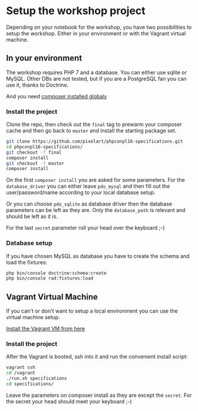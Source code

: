 Setup the workshop project
==========================

Depending on your notebook for the workshop, you have two possibilities to
setup the workshop. Either in your environment or with the Vagrant virtual
machine.

In your environment
-------------------

The workshop requires PHP 7 and a database. You can either use sqlite or MySQL.
Other DBs are not tested, but if you are a PostgreSQL fan you can use it,
thanks to Doctrine.

And you need [composer installed globaly](https://getcomposer.org/doc/00-intro.md#globally)

### Install the project

Clone the repo, then check out the `final` tag to prewarm your composer cache
and then go back to `master` and install the starting package set.

```bash
git clone https://github.com/pixelart/phpconpl16-specifications.git
cd phpconpl16-specifications/
git checkout -f final
composer install
git checkout -f master
composer install
```

On the first `composer install` you are asked for some parameters. For the
`database_driver` you can either leave `pdo_mysql` and then fill out the
user/password/name according to your local database setup.
 
Or you can choose `pdo_sqlite` as database driver then the database parameters
can be left as they are. Only the `database_path` is relevant and should be left
as it is.

For the last `secret` parameter roll your head over the keyboard ;-)

### Database setup

If you have chosen MySQL as database you have to create the schema and load the
fixtures:

```bash
php bin/console doctrine:schema:create
php bin/console rad:fixtures:load
```

Vagrant Virtual Machine
-----------------------

If you can't or don't want to setup a local environment you can use the virtual
machine setup.

[Install the Vagrant VM from here](https://github.com/pixelart/phpconpl16-vm)

### Install the project

After the Vagrant is booted, ssh into it and run the convenient install script:

```bash
vagrant ssh
cd /vagrant
./run.sh specifications
cd specifications/
```

Leave the parameters on composer install as they are except the `secret`. For the
secret your head should meet your keyboard ;-)
